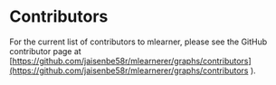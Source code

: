 # Contributors

For the current list of contributors to mlearner, please see the GitHub contributor page at [https://github.com/jaisenbe58r/mlearnerer/graphs/contributors](https://github.com/jaisenbe58r/mlearnerer/graphs/contributors  ).
